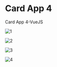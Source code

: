 # Card App 4
 Card App 4-VueJS
 
![1](https://user-images.githubusercontent.com/99497565/206267135-a4c9ddab-86eb-4307-83d2-267bf19b704e.jpg)

![2](https://user-images.githubusercontent.com/99497565/206267138-5c431c8f-853e-470e-a9e6-2a3418d454b3.jpg)

![3](https://user-images.githubusercontent.com/99497565/206267140-b76411eb-bddf-425a-86c7-074002a70b09.jpg)

![4](https://user-images.githubusercontent.com/99497565/206267145-5e7d0132-0d32-4c32-b0ec-3dd6476713e7.jpg)

